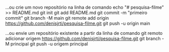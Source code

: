 …ou crie um novo repositório na linha de comando
echo "# pesquisa-filme" >> README.md 
git init 
git add README.md 
git commit -m "primeiro commit" 
git branch -M main 
git remote add origin https://github.com/denisjrti/pesquisa-filme.git
 git push -u origin main


…ou envie um repositório existente a partir da linha de comando
git remoto adicionar origem https://github.com/denisjrti/pesquisa-filme.git
 git branch -M principal 
git push -u origem principal
